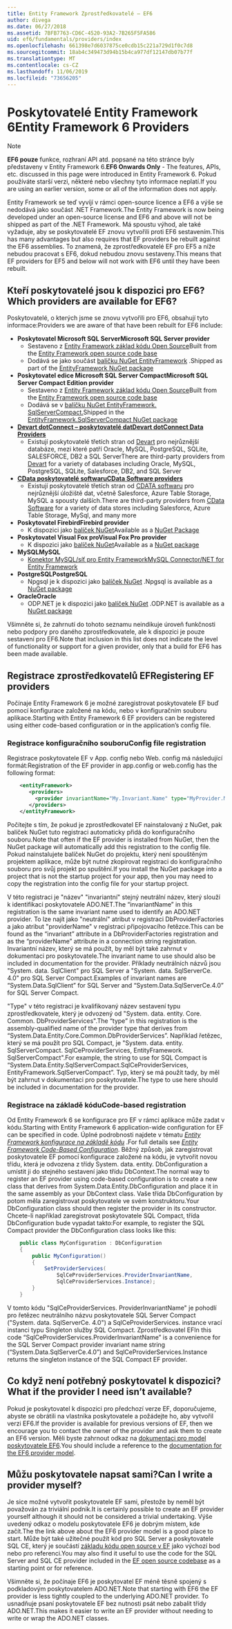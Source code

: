 ```yaml
---
title: Entity Framework Zprostředkovatelé – EF6
author: divega
ms.date: 06/27/2018
ms.assetid: 7BFB7763-CD6C-4520-93A2-7B265F5FA586
uid: ef6/fundamentals/providers/index
ms.openlocfilehash: 661398e7d6037875ce0cdb15c221a729d1f0c7d8
ms.sourcegitcommit: 18ab4c349473d94b15b4ca977df12147db07b77f
ms.translationtype: MT
ms.contentlocale: cs-CZ
ms.lasthandoff: 11/06/2019
ms.locfileid: "73656205"
---
```

# <a name="entity-framework-6-providers"></a><span data-ttu-id="4b424-102">Poskytovatelé Entity Framework 6</span><span class="sxs-lookup"><span data-stu-id="4b424-102">Entity Framework 6 Providers</span></span>
> [!NOTE]
> <span data-ttu-id="4b424-103">**EF6 pouze** funkce, rozhraní API atd. popsané na této stránce byly představeny v Entity Framework 6.</span><span class="sxs-lookup"><span data-stu-id="4b424-103">**EF6 Onwards Only** - The features, APIs, etc. discussed in this page were introduced in Entity Framework 6.</span></span> <span data-ttu-id="4b424-104">Pokud používáte starší verzi, některé nebo všechny tyto informace neplatí.</span><span class="sxs-lookup"><span data-stu-id="4b424-104">If you are using an earlier version, some or all of the information does not apply.</span></span>

<span data-ttu-id="4b424-105">Entity Framework se teď vyvíjí v rámci open-source licence a EF6 a výše se nedodává jako součást .NET Framework.</span><span class="sxs-lookup"><span data-stu-id="4b424-105">The Entity Framework is now being developed under an open-source license and EF6 and above will not be shipped as part of the .NET Framework.</span></span> <span data-ttu-id="4b424-106">Má spoustu výhod, ale také vyžaduje, aby se poskytovatelé EF znovu vytvořili proti EF6 sestavením.</span><span class="sxs-lookup"><span data-stu-id="4b424-106">This has many advantages but also requires that EF providers be rebuilt against the EF6 assemblies.</span></span> <span data-ttu-id="4b424-107">To znamená, že zprostředkovatelé EF pro EF5 a níže nebudou pracovat s EF6, dokud nebudou znovu sestaveny.</span><span class="sxs-lookup"><span data-stu-id="4b424-107">This means that EF providers for EF5 and below will not work with EF6 until they have been rebuilt.</span></span>

## <a name="which-providers-are-available-for-ef6"></a><span data-ttu-id="4b424-108">Kteří poskytovatelé jsou k dispozici pro EF6?</span><span class="sxs-lookup"><span data-stu-id="4b424-108">Which providers are available for EF6?</span></span>

<span data-ttu-id="4b424-109">Poskytovatelé, o kterých jsme se znovu vytvořili pro EF6, obsahují tyto informace:</span><span class="sxs-lookup"><span data-stu-id="4b424-109">Providers we are aware of that have been rebuilt for EF6 include:</span></span>

*   <span data-ttu-id="4b424-110">**Poskytovatel Microsoft SQL Server**</span><span class="sxs-lookup"><span data-stu-id="4b424-110">**Microsoft SQL Server provider**</span></span>
    *   <span data-ttu-id="4b424-111">Sestaveno z [Entity Framework základ kódu Open Source](https://github.com/aspnet/EntityFramework6)</span><span class="sxs-lookup"><span data-stu-id="4b424-111">Built from the [Entity Framework open source code base](https://github.com/aspnet/EntityFramework6)</span></span>
    *   <span data-ttu-id="4b424-112">Dodává se jako součást [balíčku NuGet EntityFramework](https://nuget.org/packages/EntityFramework) .</span><span class="sxs-lookup"><span data-stu-id="4b424-112">Shipped as part of the [EntityFramework NuGet package](https://nuget.org/packages/EntityFramework)</span></span>
*   <span data-ttu-id="4b424-113">**Poskytovatel edice Microsoft SQL Server Compact**</span><span class="sxs-lookup"><span data-stu-id="4b424-113">**Microsoft SQL Server Compact Edition provider**</span></span>
    *   <span data-ttu-id="4b424-114">Sestaveno z [Entity Framework základ kódu Open Source](https://github.com/aspnet/EntityFramework6)</span><span class="sxs-lookup"><span data-stu-id="4b424-114">Built from the [Entity Framework open source code base](https://github.com/aspnet/EntityFramework6)</span></span>
    *   <span data-ttu-id="4b424-115">Dodává se v [balíčku NuGet EntityFramework. SqlServerCompact.](https://nuget.org/packages/EntityFramework.SqlServerCompact)</span><span class="sxs-lookup"><span data-stu-id="4b424-115">Shipped in the [EntityFramework.SqlServerCompact NuGet package](https://nuget.org/packages/EntityFramework.SqlServerCompact)</span></span>
*   [<span data-ttu-id="4b424-116">**Devart dotConnect – poskytovatelé dat**</span><span class="sxs-lookup"><span data-stu-id="4b424-116">**Devart dotConnect Data Providers**</span></span>](https://www.devart.com/dotconnect/)
    *   <span data-ttu-id="4b424-117">Existují poskytovatelé třetích stran od [Devart](https://www.devart.com/) pro nejrůznější databáze, mezi které patří Oracle, MySQL, PostgreSQL, SQLite, SALESFORCE, DB2 a SQL Server</span><span class="sxs-lookup"><span data-stu-id="4b424-117">There are third-party providers from [Devart](https://www.devart.com/) for a variety of databases including Oracle, MySQL, PostgreSQL, SQLite, Salesforce, DB2, and SQL Server</span></span>
*   [<span data-ttu-id="4b424-118">**CData poskytovatelé softwaru**</span><span class="sxs-lookup"><span data-stu-id="4b424-118">**CData Software providers**</span></span>](https://www.cdata.com/ado/)
    *   <span data-ttu-id="4b424-119">Existují poskytovatelé třetích stran od [CDATA softwaru](https://www.cdata.com/ado/) pro nejrůznější úložiště dat, včetně Salesforce, Azure Table Storage, MySQL a spousty dalších.</span><span class="sxs-lookup"><span data-stu-id="4b424-119">There are third-party providers from [CData Software](https://www.cdata.com/ado/) for a variety of data stores including Salesforce, Azure Table Storage, MySql, and many more</span></span>
*   <span data-ttu-id="4b424-120">**Poskytovatel Firebird**</span><span class="sxs-lookup"><span data-stu-id="4b424-120">**Firebird provider**</span></span>
    *   <span data-ttu-id="4b424-121">K dispozici jako [balíček NuGet](https://www.nuget.org/packages/EntityFramework.Firebird/)</span><span class="sxs-lookup"><span data-stu-id="4b424-121">Available as a [NuGet Package](https://www.nuget.org/packages/EntityFramework.Firebird/)</span></span>
*   <span data-ttu-id="4b424-122">**Poskytovatel Visual Fox pro**</span><span class="sxs-lookup"><span data-stu-id="4b424-122">**Visual Fox Pro provider**</span></span>
    *   <span data-ttu-id="4b424-123">K dispozici jako [balíček NuGet](https://www.nuget.org/packages/VFPEntityFrameworkProvider2/)</span><span class="sxs-lookup"><span data-stu-id="4b424-123">Available as a [NuGet package](https://www.nuget.org/packages/VFPEntityFrameworkProvider2/)</span></span>
*   <span data-ttu-id="4b424-124">**MySQL**</span><span class="sxs-lookup"><span data-stu-id="4b424-124">**MySQL**</span></span>
    *   [<span data-ttu-id="4b424-125">Konektor MySQL/síť pro Entity Framework</span><span class="sxs-lookup"><span data-stu-id="4b424-125">MySQL Connector/NET for Entity Framework</span></span>](https://dev.mysql.com/doc/connector-net/en/connector-net-entityframework60.html)
*   <span data-ttu-id="4b424-126">**PostgreSQL**</span><span class="sxs-lookup"><span data-stu-id="4b424-126">**PostgreSQL**</span></span>
    *   <span data-ttu-id="4b424-127">Npgsql je k dispozici jako [balíček NuGet](https://www.nuget.org/packages/EntityFramework6.Npgsql/) .</span><span class="sxs-lookup"><span data-stu-id="4b424-127">Npgsql is available as a [NuGet package](https://www.nuget.org/packages/EntityFramework6.Npgsql/)</span></span>
*   <span data-ttu-id="4b424-128">**Oracle**</span><span class="sxs-lookup"><span data-stu-id="4b424-128">**Oracle**</span></span>
    *   <span data-ttu-id="4b424-129">ODP.NET je k dispozici jako [balíček NuGet](https://www.nuget.org/packages/Oracle.ManagedDataAccess.EntityFramework/) .</span><span class="sxs-lookup"><span data-stu-id="4b424-129">ODP.NET is available as a [NuGet package](https://www.nuget.org/packages/Oracle.ManagedDataAccess.EntityFramework/)</span></span>

<span data-ttu-id="4b424-130">Všimněte si, že zahrnutí do tohoto seznamu neindikuje úroveň funkčnosti nebo podpory pro daného zprostředkovatele, ale k dispozici je pouze sestavení pro EF6.</span><span class="sxs-lookup"><span data-stu-id="4b424-130">Note that inclusion in this list does not indicate the level of functionality or support for a given provider, only that a build for EF6 has been made available.</span></span>

## <a name="registering-ef-providers"></a><span data-ttu-id="4b424-131">Registrace zprostředkovatelů EF</span><span class="sxs-lookup"><span data-stu-id="4b424-131">Registering EF providers</span></span>

<span data-ttu-id="4b424-132">Počínaje Entity Framework 6 je možné zaregistrovat poskytovatele EF buď pomocí konfigurace založené na kódu, nebo v konfiguračním souboru aplikace.</span><span class="sxs-lookup"><span data-stu-id="4b424-132">Starting with Entity Framework 6 EF providers can be registered using either code-based configuration or in the application’s config file.</span></span>

### <a name="config-file-registration"></a><span data-ttu-id="4b424-133">Registrace konfiguračního souboru</span><span class="sxs-lookup"><span data-stu-id="4b424-133">Config file registration</span></span>

<span data-ttu-id="4b424-134">Registrace poskytovatele EF v App. config nebo Web. config má následující formát:</span><span class="sxs-lookup"><span data-stu-id="4b424-134">Registration of the EF provider in app.config or web.config has the following format:</span></span>


``` xml
    <entityFramework>
       <providers>
         <provider invariantName="My.Invariant.Name" type="MyProvider.MyProviderServices, MyAssembly" />
       </providers>
    </entityFramework>
```

<span data-ttu-id="4b424-135">Počítejte s tím, že pokud je zprostředkovatel EF nainstalovaný z NuGet, pak balíček NuGet tuto registraci automaticky přidá do konfiguračního souboru.</span><span class="sxs-lookup"><span data-stu-id="4b424-135">Note that often if the EF provider is installed from NuGet, then the NuGet package will automatically add this registration to the config file.</span></span> <span data-ttu-id="4b424-136">Pokud nainstalujete balíček NuGet do projektu, který není spouštěným projektem aplikace, může být nutné zkopírovat registraci do konfiguračního souboru pro svůj projekt po spuštění.</span><span class="sxs-lookup"><span data-stu-id="4b424-136">If you install the NuGet package into a project that is not the startup project for your app, then you may need to copy the registration into the config file for your startup project.</span></span>

<span data-ttu-id="4b424-137">V této registraci je "název" "invariantní" stejný neutrální název, který slouží k identifikaci poskytovatele ADO.NET.</span><span class="sxs-lookup"><span data-stu-id="4b424-137">The “invariantName” in this registration is the same invariant name used to identify an ADO.NET provider.</span></span> <span data-ttu-id="4b424-138">To lze najít jako "neutrální" atribut v registraci DbProviderFactories a jako atribut "providerName" v registraci připojovacího řetězce.</span><span class="sxs-lookup"><span data-stu-id="4b424-138">This can be found as the “invariant” attribute in a DbProviderFactories registration and as the “providerName” attribute in a connection string registration.</span></span> <span data-ttu-id="4b424-139">Invariantní název, který se má použít, by měl být také zahrnut v dokumentaci pro poskytovatele.</span><span class="sxs-lookup"><span data-stu-id="4b424-139">The invariant name to use should also be included in documentation for the provider.</span></span> <span data-ttu-id="4b424-140">Příklady neutrálních názvů jsou "System. data. SqlClient" pro SQL Server a "System. data. SqlServerCe. 4.0" pro SQL Server Compact.</span><span class="sxs-lookup"><span data-stu-id="4b424-140">Examples of invariant names are “System.Data.SqlClient” for SQL Server and “System.Data.SqlServerCe.4.0” for SQL Server Compact.</span></span>

<span data-ttu-id="4b424-141">"Type" v této registraci je kvalifikovaný název sestavení typu zprostředkovatele, který je odvozený od "System. data. entity. Core. Common. DbProviderServices".</span><span class="sxs-lookup"><span data-stu-id="4b424-141">The “type” in this registration is the assembly-qualified name of the provider type that derives from “System.Data.Entity.Core.Common.DbProviderServices”.</span></span> <span data-ttu-id="4b424-142">Například řetězec, který se má použít pro SQL Compact, je "System. data. entity. SqlServerCompact. SqlCeProviderServices, EntityFramework. SqlServerCompact".</span><span class="sxs-lookup"><span data-stu-id="4b424-142">For example, the string to use for SQL Compact is “System.Data.Entity.SqlServerCompact.SqlCeProviderServices, EntityFramework.SqlServerCompact”.</span></span> <span data-ttu-id="4b424-143">Typ, který se má použít tady, by měl být zahrnut v dokumentaci pro poskytovatele.</span><span class="sxs-lookup"><span data-stu-id="4b424-143">The type to use here should be included in documentation for the provider.</span></span>

### <a name="code-based-registration"></a><span data-ttu-id="4b424-144">Registrace na základě kódu</span><span class="sxs-lookup"><span data-stu-id="4b424-144">Code-based registration</span></span>

<span data-ttu-id="4b424-145">Od Entity Framework 6 se konfigurace pro EF v rámci aplikace může zadat v kódu.</span><span class="sxs-lookup"><span data-stu-id="4b424-145">Starting with Entity Framework 6 application-wide configuration for EF can be specified in code.</span></span> <span data-ttu-id="4b424-146">Úplné podrobnosti najdete v tématu _[Entity Framework konfigurace na základě kódu](https://msdn.microsoft.com/data/jj680699)_ .</span><span class="sxs-lookup"><span data-stu-id="4b424-146">For full details see _[Entity Framework Code-Based Configuration](https://msdn.microsoft.com/data/jj680699)_.</span></span> <span data-ttu-id="4b424-147">Běžný způsob, jak zaregistrovat poskytovatele EF pomocí konfigurace založené na kódu, je vytvořit novou třídu, která je odvozena z třídy System. data. entity. DbConfiguration a umístit ji do stejného sestavení jako třídu DbContext.</span><span class="sxs-lookup"><span data-stu-id="4b424-147">The normal way to register an EF provider using code-based configuration is to create a new class that derives from System.Data.Entity.DbConfiguration and place it in the same assembly as your DbContext class.</span></span> <span data-ttu-id="4b424-148">Vaše třída DbConfiguration by potom měla zaregistrovat poskytovatele ve svém konstruktoru.</span><span class="sxs-lookup"><span data-stu-id="4b424-148">Your DbConfiguration class should then register the provider in its constructor.</span></span> <span data-ttu-id="4b424-149">Chcete-li například zaregistrovat poskytovatele SQL Compact, třída DbConfiguration bude vypadat takto:</span><span class="sxs-lookup"><span data-stu-id="4b424-149">For example, to register the SQL Compact provider the DbConfiguration class looks like this:</span></span>

``` csharp
    public class MyConfiguration : DbConfiguration
    {
        public MyConfiguration()
        {
            SetProviderServices(
                SqlCeProviderServices.ProviderInvariantName,
                SqlCeProviderServices.Instance);
        }
    }
```

<span data-ttu-id="4b424-150">V tomto kódu "SqlCeProviderServices. ProviderInvariantName" je pohodlí pro řetězec neutrálního názvu poskytovatele SQL Server Compact ("System. data. SqlServerCe. 4.0") a SqlCeProviderServices. instance vrací instanci typu Singleton služby SQL Compact. Zprostředkovatel EF</span><span class="sxs-lookup"><span data-stu-id="4b424-150">In this code “SqlCeProviderServices.ProviderInvariantName” is a convenience for the SQL Server Compact provider invariant name string (“System.Data.SqlServerCe.4.0”) and SqlCeProviderServices.Instance returns the singleton instance of the SQL Compact EF provider.</span></span>

## <a name="what-if-the-provider-i-need-isnt-available"></a><span data-ttu-id="4b424-151">Co když není potřebný poskytovatel k dispozici?</span><span class="sxs-lookup"><span data-stu-id="4b424-151">What if the provider I need isn’t available?</span></span>

<span data-ttu-id="4b424-152">Pokud je poskytovatel k dispozici pro předchozí verze EF, doporučujeme, abyste se obrátili na vlastníka poskytovatele a požádejte ho, aby vytvořil verzi EF6.</span><span class="sxs-lookup"><span data-stu-id="4b424-152">If the provider is available for previous versions of EF, then we encourage you to contact the owner of the provider and ask them to create an EF6 version.</span></span> <span data-ttu-id="4b424-153">Měli byste zahrnout odkaz na [dokumentaci pro model poskytovatele EF6](~/ef6/fundamentals/providers/provider-model.md).</span><span class="sxs-lookup"><span data-stu-id="4b424-153">You should include a reference to the [documentation for the EF6 provider model](~/ef6/fundamentals/providers/provider-model.md).</span></span>

## <a name="can-i-write-a-provider-myself"></a><span data-ttu-id="4b424-154">Můžu poskytovatele napsat sami?</span><span class="sxs-lookup"><span data-stu-id="4b424-154">Can I write a provider myself?</span></span>

<span data-ttu-id="4b424-155">Je sice možné vytvořit poskytovatele EF sami, přestože by neměl být považován za triviální podnik.</span><span class="sxs-lookup"><span data-stu-id="4b424-155">It is certainly possible to create an EF provider yourself although it should not be considered a trivial undertaking.</span></span> <span data-ttu-id="4b424-156">Výše uvedený odkaz o modelu poskytovatele EF6 je dobrým místem, kde začít.</span><span class="sxs-lookup"><span data-stu-id="4b424-156">The the link above about the EF6 provider model is a good place to start.</span></span> <span data-ttu-id="4b424-157">Může být také užitečné použít kód pro SQL Server a poskytovatele SQL CE, který je součástí [základu kódu open source v EF](https://github.com/aspnet/EntityFramework6) jako výchozí bod nebo pro referenci.</span><span class="sxs-lookup"><span data-stu-id="4b424-157">You may also find it useful to use the code for the SQL Server and SQL CE provider included in the [EF open source codebase](https://github.com/aspnet/EntityFramework6) as a starting point or for reference.</span></span>

<span data-ttu-id="4b424-158">Všimněte si, že počínaje EF6 je poskytovatel EF méně těsně spojený s podkladovým poskytovatelem ADO.NET.</span><span class="sxs-lookup"><span data-stu-id="4b424-158">Note that starting with EF6 the EF provider is less tightly coupled to the underlying ADO.NET provider.</span></span> <span data-ttu-id="4b424-159">To usnadňuje psaní poskytovatele EF bez nutnosti psát nebo zabalit třídy ADO.NET.</span><span class="sxs-lookup"><span data-stu-id="4b424-159">This makes it easier to write an EF provider without needing to write or wrap the ADO.NET classes.</span></span>
